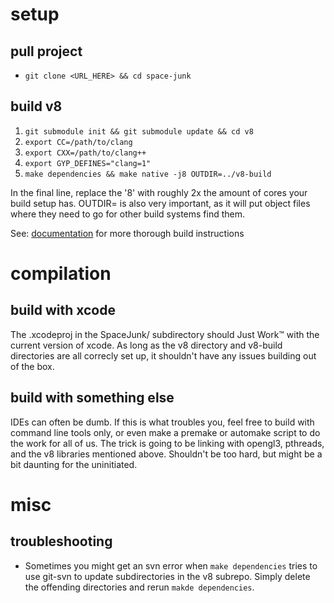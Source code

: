 setup
===

## pull project
+ `git clone <URL_HERE> && cd space-junk`

## build v8
1. `git submodule init && git submodule update && cd v8`
2. `export CC=/path/to/clang`
3. `export CXX=/path/to/clang++`
4. `export GYP_DEFINES="clang=1"`
5. `make dependencies && make native -j8 OUTDIR=../v8-build`

In the final line, replace the '8' with roughly 2x the amount of cores your build setup has. OUTDIR= is also very important, as it will put object files where they need to go for other build systems find them.

See: [documentation](https://code.google.com/p/v8/wiki/BuildingWithGYP) for more thorough build instructions

compilation
===
## build with xcode
The .xcodeproj in the SpaceJunk/ subdirectory should Just Work™ with the current version of xcode. As long as the v8 directory and v8-build directories are all correcly set up, it shouldn't have any issues building out of the box.

## build with something else
IDEs can often be dumb. If this is what troubles you, feel free to build with command line tools only, or even make a premake or automake script to do the work for all of us. The trick is going to be linking with opengl3, pthreads, and the v8 libraries mentioned above. Shouldn't be too hard, but might be a bit daunting for the uninitiated.

misc
===
## troubleshooting
+ Sometimes you might get an svn error when `make dependencies` tries to use git-svn to update subdirectories in the v8 subrepo. Simply delete the offending directories and rerun `makde dependencies`.